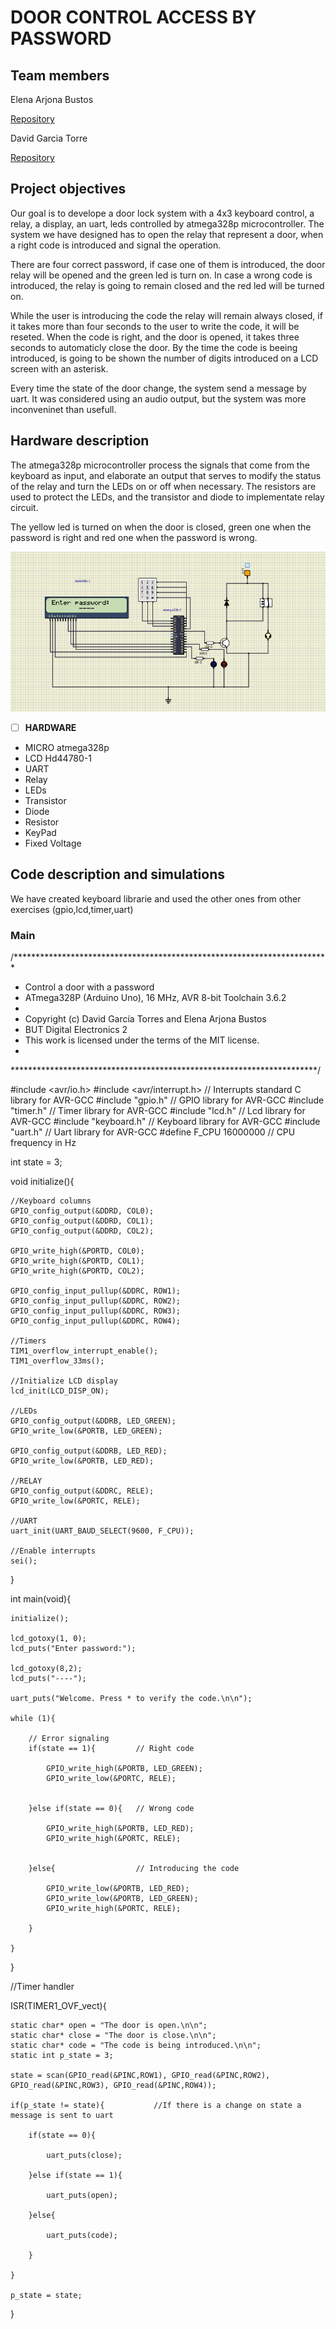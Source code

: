 # DOOR CONTROL ACCESS BY PASSWORD

## Team members

Elena Arjona Bustos

[Repository](https://github.com/elenaab16/Digital-Electronics2)

David Garcia Torre

[Repository](https://github.com/davidgarcia23/digital-electronics-2/edit/main/Labs/FinalProject)

## Project objectives
Our goal is to develope a door lock system with a 4x3 keyboard control, a relay, a display, an uart, leds controlled by atmega328p microcontroller.
The system we have designed has to open the relay that represent a door, when a right code is introduced and signal the operation.


There are four correct password, if case one of them is introduced, the door relay will be opened and the green led is turn on. In case a wrong code is introduced, the relay is going to remain closed and the red led will be turned on.


While the user is introducing the code the relay will remain always closed, if it takes more than four seconds to the user to write the code, it will be reseted.
When the code is right, and the door is opened, it takes three seconds to automaticly close the door. By the time the code is beeing introduced, is going to be shown the number of digits introduced on a LCD screen with an asterisk.


Every time the state of the door change, the system send a message by uart. It was considered using an audio output, but the system was more inconveninet than usefull.

## Hardware description

The atmega328p microcontroller process the signals that come from the keyboard as input, and elaborate an output that serves to modify the status of the relay and turn the LEDs on or off when necessary. The resistors are used to protect the LEDs, and the transistor and diode to implementate relay circuit.

The yellow led is turned on when the door is closed, green one when the password is right and red one when the password is wrong.




![alt text](https://github.com/davidgarcia23/digital-electronics-2/blob/main/Labs/FinalProject/FinalProject/circuito.png "Circuit")

 - [ ] **HARDWARE**
 - MICRO atmega328p
 - LCD Hd44780-1
 - UART
 - Relay
  - LEDs
 - Transistor
 - Diode
 - Resistor
 - KeyPad
 - Fixed Voltage

## Code description and simulations

We have created keyboard librarie and used the other ones from other exercises (gpio,lcd,timer,uart)

### Main

/***********************************************************************
 * 
 * Control a door with a password
 * ATmega328P (Arduino Uno), 16 MHz, AVR 8-bit Toolchain 3.6.2
 *
 * Copyright (c) David García Torres and Elena Arjona Bustos
 * BUT Digital Electronics 2
 * This work is licensed under the terms of the MIT license.
 *
 **********************************************************************/

#include <avr/io.h>
#include <avr/interrupt.h>  // Interrupts standard C library for AVR-GCC
#include "gpio.h"           // GPIO library for AVR-GCC
#include "timer.h"          // Timer library for AVR-GCC
#include "lcd.h"			// Lcd library for AVR-GCC
#include "keyboard.h"		// Keyboard library for AVR-GCC
#include "uart.h"			// Uart library for AVR-GCC
#define F_CPU 16000000      // CPU frequency in Hz 


int state = 3;


void initialize(){
	
	//Keyboard columns
	GPIO_config_output(&DDRD, COL0);
	GPIO_config_output(&DDRD, COL1);
	GPIO_config_output(&DDRD, COL2);
	
	GPIO_write_high(&PORTD, COL0);
	GPIO_write_high(&PORTD, COL1);
	GPIO_write_high(&PORTD, COL2);
	
	GPIO_config_input_pullup(&DDRC, ROW1);
	GPIO_config_input_pullup(&DDRC, ROW2);
	GPIO_config_input_pullup(&DDRC, ROW3);
	GPIO_config_input_pullup(&DDRC, ROW4);
	
	//Timers
	TIM1_overflow_interrupt_enable();
	TIM1_overflow_33ms();

	//Initialize LCD display
	lcd_init(LCD_DISP_ON);
	 
	//LEDs
	GPIO_config_output(&DDRB, LED_GREEN);
	GPIO_write_low(&PORTB, LED_GREEN);
	 
	GPIO_config_output(&DDRB, LED_RED);
	GPIO_write_low(&PORTB, LED_RED);
	  
	//RELAY
	GPIO_config_output(&DDRC, RELE);
	GPIO_write_low(&PORTC, RELE);
	  
	//UART
	uart_init(UART_BAUD_SELECT(9600, F_CPU));
	
	//Enable interrupts
	sei();
}



int main(void){

	initialize();
	
	lcd_gotoxy(1, 0);
	lcd_puts("Enter password:");
	
	lcd_gotoxy(8,2);
	lcd_puts("----");
	
	uart_puts("Welcome. Press * to verify the code.\n\n");
	
    while (1){
		
		// Error signaling
		if(state == 1){			// Right code
			
			GPIO_write_high(&PORTB, LED_GREEN);
			GPIO_write_low(&PORTC, RELE);
			
			
		}else if(state == 0){	// Wrong code 
			
			GPIO_write_high(&PORTB, LED_RED);
			GPIO_write_high(&PORTC, RELE);
			
			
		}else{					// Introducing the code
			
			GPIO_write_low(&PORTB, LED_RED);
			GPIO_write_low(&PORTB, LED_GREEN);
			GPIO_write_high(&PORTC, RELE);
			
		}
		
    }
	
	
}

//Timer handler

ISR(TIMER1_OVF_vect){

	static char* open = "The door is open.\n\n";
	static char* close = "The door is close.\n\n";
	static char* code = "The code is being introduced.\n\n";
	static int p_state = 3;

	state = scan(GPIO_read(&PINC,ROW1), GPIO_read(&PINC,ROW2), GPIO_read(&PINC,ROW3), GPIO_read(&PINC,ROW4));
	
	if(p_state != state){			//If there is a change on state a message is sent to uart
		
		if(state == 0){
			
			uart_puts(close);
			
		}else if(state == 1){
			
			uart_puts(open);
			
		}else{
			
			uart_puts(code);
			
		}
		
	}
	
	p_state = state;
	
}


